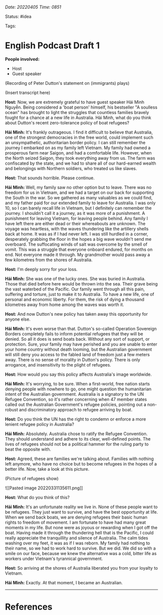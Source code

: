 *Date: 20220405 Time: 0851*

Status: #idea 

Tags:

# English Podcast Draft 1

**People involved:**

* Host 
* Guest speaker

(Recording of Peter Dutton's statement on (immigrants) plays)

(Insert transcript here)

**Host:** Now, we are extremely grateful to have guest speaker Hải Minh Nguyễn. Being considered a 'boat person' himself, his bestseller "A soulless ocean" has brought to light the struggles that countless families bravely fought for a chance at a new life in Australia. Hải Minh, what do you think about Dutton's recent zero-tolerance policy of boat refugees?

**Hải Minh:** It's frankly outrageous. I find it difficult to believe that Australia, one of the strongest democracies in the free world, could implement such an unsympathetic, authoritarian border policy. I can still remember the journey I embarked on as my family left Vietnam. My family had owned a prosperous farm near Saigon, and had a comfortable life. However, when the North seized Saigon, they took everything away from us. The farm was confiscated by the state, and we had to share all of our hard-earned wealth and belongings with Northern soldiers, who treated us like slaves.

**Host:** That sounds horrible. Please continue.

**Hải Minh:** Well, my family saw no other option but to leave. There was no freedom for us in Vietnam, and we had a target on our back for supporting the South in the war. So we gathered as many valuables as we could find, and my father paid for our extended family to leave for Australia. I was only 10, so I can barely recall life in Vietnam, but I definitely can remember the journey. I shouldn't call it a journey, as it was more of a punishment. A punishment for leaving Vietnam, for leaving people behind. Any family I have left there are either dead or their whereabouts are unknown. The voyage was heartless, with the waves thundering like the artillery shells back at home. It was as if I had never left. I was still hurdled in a corner, desperately grabbing the floor in the hopes a big wave wouldn't send me overboard. The suffocating winds of salt was overcome by the smell of vomit. This was a struggle that everyone onboard endured, for months on end. Not everyone made it through. My grandmother would pass away a few kilometres from the shores of Australia.

**Host:** I'm deeply sorry for your loss.

**Hải Minh:** She was one of the lucky ones. She was buried in Australia. Those that died before here would be thrown into the sea. Their grave being the vast waterbed of the Pacific. Our family went through all this pain, suffering and torture, just to make it to Australia. To have a new life, one of personal and economic liberty. For them, the risk of dying a thousand kilometres away from home among the waves was worth it. 

**Host:** And now Dutton's new policy has taken away this opportunity for anyone else.

**Hải Minh:** It's even worse than that. Dutton's so-called Operation Sovereign Borders completely fails to inform potential refugees that they will be denied. So all it does is send boats back. Without any sort of support, or protection. Sure, your family may have perished and you are unable to enter your home country without death looming, but the Australian government will still deny you access to the fabled land of freedom just a few meters away. There is no sense of morality in Dutton's policy. There is only arrogance, and insensitivity to the plight of refugees. 

**Host:** How would you say this policy affects Australia's image worldwide.

**Hải Minh:** It's worrying, to be sure. When a first-world, free nation starts denying people with nowhere to go, one might question the humanitarian intent of the Australian government. Australia is a signatory to the UN Refugee Convention, so it's rather concerning when 47 member states called out the Australian Government's refugee policies, pointing out a non-robust and discriminatory approach to refugee arriving by boat. 

**Host:** Do you think the UN has the right to condemn or enforce a more lenient refugee policy in Australia?

**Hải Minh:** Absolutely. Australia chose to ratify the Refugee Convention. They should understand and adhere to its clear, well-defined points. The lives of refugees should not be a political hammer for the ruling party to beat the opposite with.

**Host:** Agreed, these are families we're talking about. Families with nothing left anymore, who have no choice but to become refugees in the hopes of a better life. Now, take a look at this picture.

(Picture of refugees show)

![[Pasted image 20220331135611.png]]

**Host:** What do you think of this?

**Hải Minh:** It's an unfortunate reality we live in. None of these people want to be refugees. They just want to survive, and have the best opportunity at life. When we send back boats, we are denying refugees their basic human rights to freedom of movement. I am fortunate to have had many great moments in my life. But none were as joyous or rewarding when I got off the boat. Having made it through the thundering hell that is the Pacific, I could really appreciate the tranquillity and silence of Australia. The calm tides washing over my feet, it was as if I was reborn. My family had nothing to their name, so we had to work hard to survive. But we did. We did so with a smile on our face, because we knew the alternative was a cold, bitter life as workers under Vietnam's tyrannical government. 

**Host:** So arriving at the shores of Australia liberated you from your loyalty to Vietnam.

**Hải Minh:** Exactly. At that moment, I became an Australian.






---

# References